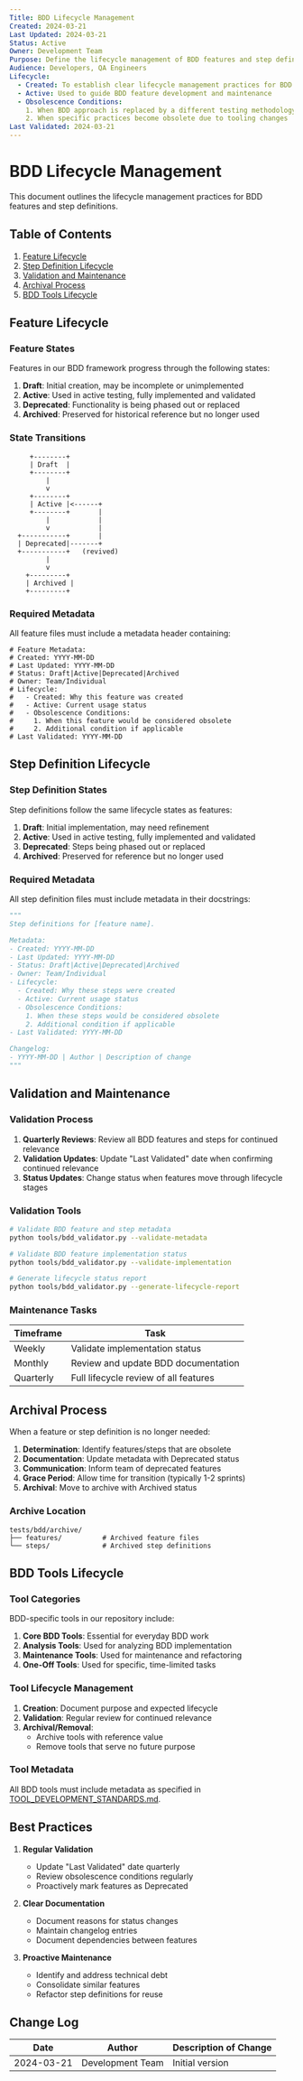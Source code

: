 ```yaml
---
Title: BDD Lifecycle Management
Created: 2024-03-21
Last Updated: 2024-03-21
Status: Active
Owner: Development Team
Purpose: Define the lifecycle management of BDD features and step definitions
Audience: Developers, QA Engineers
Lifecycle:
  - Created: To establish clear lifecycle management practices for BDD artifacts
  - Active: Used to guide BDD feature development and maintenance
  - Obsolescence Conditions:
    1. When BDD approach is replaced by a different testing methodology
    2. When specific practices become obsolete due to tooling changes
Last Validated: 2024-03-21
---
```


# BDD Lifecycle Management

This document outlines the lifecycle management practices for BDD features and step definitions.

## Table of Contents

1. [Feature Lifecycle](#feature-lifecycle)
2. [Step Definition Lifecycle](#step-definition-lifecycle)
3. [Validation and Maintenance](#validation-and-maintenance)
4. [Archival Process](#archival-process)
5. [BDD Tools Lifecycle](#bdd-tools-lifecycle)

## Feature Lifecycle

### Feature States

Features in our BDD framework progress through the following states:

1. **Draft**: Initial creation, may be incomplete or unimplemented
2. **Active**: Used in active testing, fully implemented and validated
3. **Deprecated**: Functionality is being phased out or replaced
4. **Archived**: Preserved for historical reference but no longer used

### State Transitions

```
     +--------+
     | Draft  |
     +--------+
         |
         v
     +--------+
     | Active |<------+
     +--------+       |
         |            |
         v            |
  +-----------+       |
  | Deprecated|-------+
  +-----------+   (revived)
         |
         v
    +---------+
    | Archived |
    +---------+
```

### Required Metadata

All feature files must include a metadata header containing:

```gherkin
# Feature Metadata:
# Created: YYYY-MM-DD
# Last Updated: YYYY-MM-DD
# Status: Draft|Active|Deprecated|Archived
# Owner: Team/Individual
# Lifecycle:
#   - Created: Why this feature was created
#   - Active: Current usage status
#   - Obsolescence Conditions:
#     1. When this feature would be considered obsolete
#     2. Additional condition if applicable
# Last Validated: YYYY-MM-DD
```

## Step Definition Lifecycle

### Step Definition States

Step definitions follow the same lifecycle states as features:

1. **Draft**: Initial implementation, may need refinement
2. **Active**: Used in active testing, fully implemented and validated
3. **Deprecated**: Steps being phased out or replaced
4. **Archived**: Preserved for reference but no longer used

### Required Metadata

All step definition files must include metadata in their docstrings:

```python
"""
Step definitions for [feature name].

Metadata:
- Created: YYYY-MM-DD
- Last Updated: YYYY-MM-DD
- Status: Draft|Active|Deprecated|Archived
- Owner: Team/Individual
- Lifecycle:
  - Created: Why these steps were created
  - Active: Current usage status
  - Obsolescence Conditions:
    1. When these steps would be considered obsolete
    2. Additional condition if applicable
- Last Validated: YYYY-MM-DD

Changelog:
- YYYY-MM-DD | Author | Description of change
"""
```

## Validation and Maintenance

### Validation Process

1. **Quarterly Reviews**: Review all BDD features and steps for continued relevance
2. **Validation Updates**: Update "Last Validated" date when confirming continued relevance
3. **Status Updates**: Change status when features move through lifecycle stages

### Validation Tools

```bash
# Validate BDD feature and step metadata
python tools/bdd_validator.py --validate-metadata

# Validate BDD feature implementation status
python tools/bdd_validator.py --validate-implementation

# Generate lifecycle status report
python tools/bdd_validator.py --generate-lifecycle-report
```

### Maintenance Tasks

| Timeframe | Task |
|-----------|------|
| Weekly | Validate implementation status |
| Monthly | Review and update BDD documentation |
| Quarterly | Full lifecycle review of all features |

## Archival Process

When a feature or step definition is no longer needed:

1. **Determination**: Identify features/steps that are obsolete
2. **Documentation**: Update metadata with Deprecated status
3. **Communication**: Inform team of deprecated features
4. **Grace Period**: Allow time for transition (typically 1-2 sprints)
5. **Archival**: Move to archive with Archived status
   
### Archive Location

```
tests/bdd/archive/
├── features/          # Archived feature files
└── steps/             # Archived step definitions
```

## BDD Tools Lifecycle

### Tool Categories

BDD-specific tools in our repository include:

1. **Core BDD Tools**: Essential for everyday BDD work
2. **Analysis Tools**: Used for analyzing BDD implementation
3. **Maintenance Tools**: Used for maintenance and refactoring
4. **One-Off Tools**: Used for specific, time-limited tasks

### Tool Lifecycle Management

1. **Creation**: Document purpose and expected lifecycle
2. **Validation**: Regular review for continued relevance
3. **Archival/Removal**: 
   - Archive tools with reference value
   - Remove tools that serve no future purpose

### Tool Metadata

All BDD tools must include metadata as specified in [TOOL_DEVELOPMENT_STANDARDS.md](../TOOL_DEVELOPMENT_STANDARDS.md).

## Best Practices

1. **Regular Validation**
   - Update "Last Validated" date quarterly
   - Review obsolescence conditions regularly
   - Proactively mark features as Deprecated

2. **Clear Documentation**
   - Document reasons for status changes
   - Maintain changelog entries
   - Document dependencies between features

3. **Proactive Maintenance**
   - Identify and address technical debt
   - Consolidate similar features
   - Refactor step definitions for reuse

## Change Log

| Date | Author | Description of Change |
|------|--------|------------------------|
| 2024-03-21 | Development Team | Initial version | 